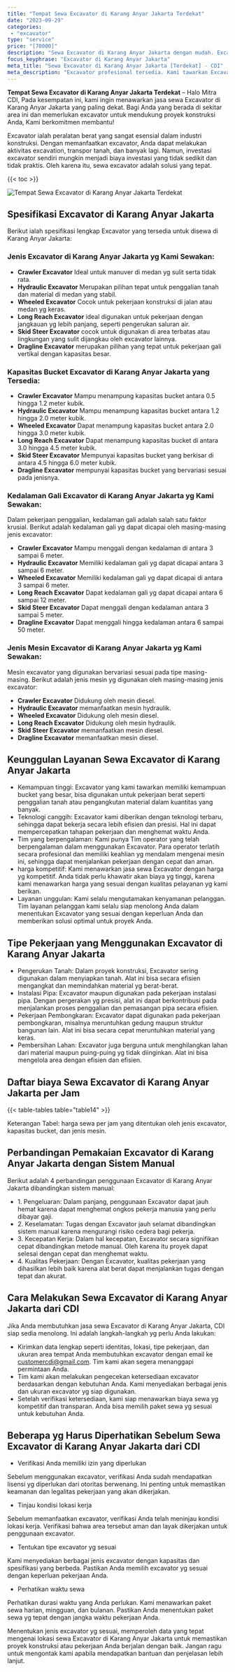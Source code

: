 ```yaml
---
title: "Tempat Sewa Excavator di Karang Anyar Jakarta Terdekat"
date: "2023-09-29"
categories:
 - "excavator"
type: "service"
price: "[70000]"
description: "Sewa Excavator di Karang Anyar Jakarta dengan mudah. Excavator menjadi pilihan utama kontraktor untuk menunjang kelancaran pekerjaan. Hubungi kami segera."
focus_keyphrase: "Excavator di Karang Anyar Jakarta"
meta_title: "Sewa Excavator di Karang Anyar Jakarta [Terdekat] - CDI"
meta_description: "Excavator profesional tersedia. Kami tawarkan Excavator berkualitas untuk mendukung produktivitas. Promo menarik tersedia."
---
```


**Tempat Sewa Excavator di Karang Anyar Jakarta Terdekat** – Halo Mitra CDI, Pada kesempatan ini, kami ingin menawarkan jasa sewa Excavator di Karang Anyar Jakarta yang paling dekat. Bagi Anda yang berada di sekitar area ini dan memerlukan excavator untuk mendukung proyek konstruksi Anda, Kami berkomitmen membantu!

Excavator ialah peralatan berat yang sangat esensial dalam industri konstruksi. Dengan memanfaatkan excavator, Anda dapat melakukan aktivitas excavation, transpor tanah, dan banyak lagi. Namun, investasi excavator sendiri mungkin menjadi biaya investasi yang tidak sedikit dan tidak praktis. Oleh karena itu, sewa excavator adalah solusi yang tepat.

{{< toc >}}

![Tempat Sewa Excavator di Karang Anyar Jakarta Terdekat](/images/excavator/excavator-31.jpg)

## Spesifikasi Excavator di Karang Anyar Jakarta

Berikut ialah spesifikasi lengkap Excavator yang tersedia untuk disewa di Karang Anyar Jakarta:

### Jenis Excavator di Karang Anyar Jakarta yg Kami Sewakan:

*   **Crawler Excavator** Ideal untuk manuver di medan yg sulit serta tidak rata.
*   **Hydraulic Excavator** Merupakan pilihan tepat untuk penggalian tanah dan material di medan yang stabil.
*   **Wheeled Excavator** Cocok untuk pekerjaan konstruksi di jalan atau medan yg keras.
*   **Long Reach Excavator** ideal digunakan untuk pekerjaan dengan jangkauan yg lebih panjang, seperti pengerukan saluran air.
*   **Skid Steer Excavator** cocok untuk digunakan di area terbatas atau lingkungan yang sulit dijangkau oleh excavator lainnya.
*   **Dragline Excavator** merupakan pilihan yang tepat untuk pekerjaan gali vertikal dengan kapasitas besar.

### Kapasitas Bucket Excavator di Karang Anyar Jakarta yang Tersedia:

*   **Crawler Excavator** Mampu menampung kapasitas bucket antara 0.5 hingga 1.2 meter kubik.
*   **Hydraulic Excavator** Mampu menampung kapasitas bucket antara 1.2 hingga 2.0 meter kubik.
*   **Wheeled Excavator** Dapat menampung kapasitas bucket antara 2.0 hingga 3.0 meter kubik.
*   **Long Reach Excavator** Dapat menampung kapasitas bucket di antara 3.0 hingga 4.5 meter kubik.
*   **Skid Steer Excavator** Mempunyai kapasitas bucket yang berkisar di antara 4.5 hingga 6.0 meter kubik.
*   **Dragline Excavator** mempunyai kapasitas bucket yang bervariasi sesuai pada jenisnya.

### Kedalaman Gali Excavator di Karang Anyar Jakarta yg Kami Sewakan:

Dalam pekerjaan penggalian, kedalaman gali adalah salah satu faktor krusial. Berikut adalah kedalaman gali yg dapat dicapai oleh masing-masing jenis excavator:

*   **Crawler Excavator** Mampu menggali dengan kedalaman di antara 3 sampai 6 meter.
*   **Hydraulic Excavator** Memiliki kedalaman gali yg dapat dicapai antara 3 sampai 6 meter.
*   **Wheeled Excavator** Memiliki kedalaman gali yg dapat dicapai di antara 3 sampai 6 meter.
*   **Long Reach Excavator** Dapat kedalaman gali yg dapat dicapai antara 6 sampai 12 meter.
*   **Skid Steer Excavator** Dapat menggali dengan kedalaman antara 3 sampai 5 meter.
*   **Dragline Excavator** Dapat menggali hingga kedalaman antara 6 sampai 50 meter.

### Jenis Mesin Excavator di Karang Anyar Jakarta yg Kami Sewakan:

Mesin excavator yang digunakan bervariasi sesuai pada tipe masing-masing. Berikut adalah jenis mesin yg digunakan oleh masing-masing jenis excavator:

*   **Crawler Excavator** Didukung oleh mesin diesel.
*   **Hydraulic Excavator** memanfaatkan mesin hydraulik.
*   **Wheeled Excavator** Didukung oleh mesin diesel.
*   **Long Reach Excavator** Didukung oleh mesin hydraulik.
*   **Skid Steer Excavator** memanfaatkan mesin diesel.
*   **Dragline Excavator** memanfaatkan mesin diesel.

## Keunggulan Layanan Sewa Excavator di Karang Anyar Jakarta

*   Kemampuan tinggi: Excavator yang kami tawarkan memiliki kemampuan bucket yang besar, bisa digunakan untuk pekerjaan berat seperti penggalian tanah atau pengangkutan material dalam kuantitas yang banyak.
*   Teknologi canggih: Excavator kami diberikan dengan teknologi terbaru, sehingga dapat bekerja secara lebih efisien dan presisi. Hal ini dapat mempercepatkan tahapan pekerjaan dan menghemat waktu Anda.
*   Tim yang berpengalaman: Kami punya Tim operator yang telah berpengalaman dalam menggunakan Excavator. Para operator terlatih secara profesional dan memiliki keahlian yg mendalam mengenai mesin ini, sehingga dapat menjalankan pekerjaan dengan cepat dan aman.
*   harga kompetitif: Kami menawarkan jasa sewa Excavator dengan harga yg kompetitif. Anda tidak perlu khawatir akan biaya yg tinggi, karena kami menawarkan harga yang sesuai dengan kualitas pelayanan yg kami berikan.
*   Layanan unggulan: Kami selalu mengutamakan kenyamanan pelanggan. Tim layanan pelanggan kami selalu siap menolong Anda dalam menentukan Excavator yang sesuai dengan keperluan Anda dan memberikan solusi optimal untuk proyek Anda.

## Tipe Pekerjaan yang Menggunakan Excavator di Karang Anyar Jakarta

*   Pengerukan Tanah: Dalam proyek konstruksi, Excavator sering digunakan dalam menyiapkan tanah. Alat ini bisa secara efisien mengangkat dan memindahkan material yg berat-berat.
*   Instalasi Pipa: Excavator maupun digunakan pada pekerjaan instalasi pipa. Dengan pergerakan yg presisi, alat ini dapat berkontribusi pada menjalankan proses penggalian dan pemasangan pipa secara efisien.
*   Pekerjaan Pembongkaran: Excavator dapat digunakan pada pekerjaan pembongkaran, misalnya meruntuhkan gedung maupun struktur bangunan lain. Alat ini bisa secara cepat meruntuhkan material yang keras.
*   Pembersihan Lahan: Excavator juga berguna untuk menghilangkan lahan dari material maupun puing-puing yg tidak diinginkan. Alat ini bisa mengelola area dengan efisien dan efisien.

## Daftar biaya Sewa Excavator di Karang Anyar Jakarta per Jam

{{< table-tables table="table14" >}}

Keterangan Tabel: harga sewa per jam yang ditentukan oleh jenis excavator, kapasitas bucket, dan jenis mesin.

## Perbandingan Pemakaian Excavator di Karang Anyar Jakarta dengan Sistem Manual

Berikut adalah 4 perbandingan penggunaan Excavator di Karang Anyar Jakarta dibandingkan sistem manual:

*   1\. Pengeluaran: Dalam panjang, penggunaan Excavator dapat jauh hemat karena dapat menghemat ongkos pekerja manusia yang perlu dibayar gaji.
*   2\. Keselamatan: Tugas dengan Excavator jauh selamat dibandingkan sistem manual karena mengurangi risiko cedera bagi pekerja.
*   3\. Kecepatan Kerja: Dalam hal kecepatan, Excavator secara signifikan cepat dibandingkan metode manual. Oleh karena itu proyek dapat selesai dengan cepat dan menghemat waktu.
*   4\. Kualitas Pekerjaan: Dengan Excavator, kualitas pekerjaan yang dihasilkan lebih baik karena alat berat dapat menjalankan tugas dengan tepat dan akurat.

## Cara Melakukan Sewa Excavator di Karang Anyar Jakarta dari CDI

Jika Anda membutuhkan jasa sewa Excavator di Karang Anyar Jakarta, CDI siap sedia menolong. Ini adalah langkah-langkah yg perlu Anda lakukan:

*   Kirimkan data lengkap seperti identitas, lokasi, tipe pekerjaan, dan ukuran area tempat Anda membutuhkan excavator dengan email ke customercdi@gmail.com. Tim kami akan segera menanggapi permintaan Anda.
*   Tim kami akan melakukan pengecekan ketersediaan excavator berdasarkan dengan kebutuhan Anda. Kami menyediakan berbagai jenis dan ukuran excavator yg siap digunakan.
*   Setelah verifikasi ketersediaan, kami siap menawarkan biaya sewa yg kompetitif dan transparan. Anda bisa memilih paket sewa yg sesuai untuk kebutuhan Anda.

## Beberapa yg Harus Diperhatikan Sebelum Sewa Excavator di Karang Anyar Jakarta dari CDI

*   Verifikasi Anda memiliki izin yang diperlukan

Sebelum menggunakan excavator, verifikasi Anda sudah mendapatkan lisensi yg diperlukan dari otoritas berwenang. Ini penting untuk memastikan keamanan dan legalitas pekerjaan yang akan dikerjakan.
*   Tinjau kondisi lokasi kerja

Sebelum memanfaatkan excavator, verifikasi Anda telah meninjau kondisi lokasi kerja. Verifikasi bahwa area tersebut aman dan layak dikerjakan untuk penggunaan excavator.
*   Tentukan tipe excavator yg sesuai

Kami menyediakan berbagai jenis excavator dengan kapasitas dan spesifikasi yang berbeda. Pastikan Anda memilih excavator yg sesuai dengan keperluan pekerjaan Anda.
*   Perhatikan waktu sewa

Perhatikan durasi waktu yang Anda perlukan. Kami menawarkan paket sewa harian, mingguan, dan bulanan. Pastikan Anda menentukan paket sewa yg tepat dengan jangka waktu pekerjaan Anda.

Menentukan jenis excavator yg sesuai, memperoleh data yang tepat mengenai lokasi sewa Excavator di Karang Anyar Jakarta untuk memastikan proyek konstruksi atau pekerjaan Anda berjalan dengan baik. Jangan ragu untuk mengontak kami apabila mendapatkan bantuan dan penjelasan lebih lanjut.